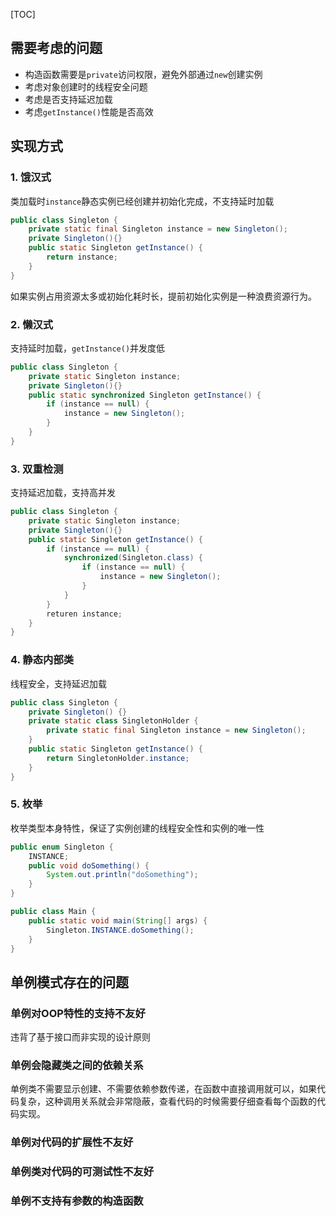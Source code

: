 [TOC]



## 需要考虑的问题

- 构造函数需要是```private```访问权限，避免外部通过```new```创建实例
- 考虑对象创建时的线程安全问题
- 考虑是否支持延迟加载
- 考虑```getInstance()```性能是否高效



## 实现方式

### 1. 饿汉式

类加载时```instance```静态实例已经创建并初始化完成，不支持延时加载

```java
public class Singleton {
    private static final Singleton instance = new Singleton();
    private Singleton(){}
    public static Singleton getInstance() {
        return instance;
    }
}
```

如果实例占用资源太多或初始化耗时长，提前初始化实例是一种浪费资源行为。



### 2. 懒汉式

支持延时加载，```getInstance()```并发度低

```java
public class Singleton {
    private static Singleton instance;
    private Singleton(){}
    public static synchronized Singleton getInstance() {
        if (instance == null) {
            instance = new Singleton();
        }
    }
}
```

### 3. 双重检测

支持延迟加载，支持高并发

```java
public class Singleton {
    private static Singleton instance;
    private Singleton(){}
    public static Singleton getInstance() {
        if (instance == null) {
            synchronized(Singleton.class) {
                if (instance == null) {
                    instance = new Singleton();
                }
            }
        }
        returen instance;
    }
}
```

### 4. 静态内部类

线程安全，支持延迟加载

```java
public class Singleton {
    private Singleton() {}
    private static class SingletonHolder {
        private static final Singleton instance = new Singleton();
    }
    public static Singleton getInstance() {
        return SingletonHolder.instance;
    }
}
```

### 5. 枚举

枚举类型本身特性，保证了实例创建的线程安全性和实例的唯一性

```java
public enum Singleton {
    INSTANCE;
    public void doSomething() {
        System.out.println("doSomething");
    }
}

public class Main {
    public static void main(String[] args) {
        Singleton.INSTANCE.doSomething();
    }
}
```

## 单例模式存在的问题

### 单例对OOP特性的支持不友好

违背了基于接口而非实现的设计原则

### 单例会隐藏类之间的依赖关系

单例类不需要显示创建、不需要依赖参数传递，在函数中直接调用就可以，如果代码复杂，这种调用关系就会非常隐蔽，查看代码的时候需要仔细查看每个函数的代码实现。

### 单例对代码的扩展性不友好

### 单例类对代码的可测试性不友好

### 单例不支持有参数的构造函数

